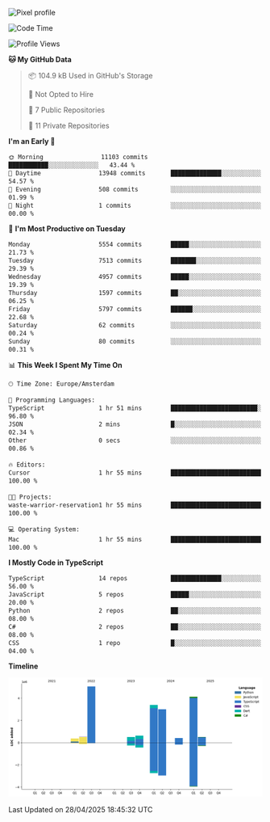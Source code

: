 ![Pixel profile](https://pixel-profile.vercel.app/api/github-stats?username=Atchferox&screen_effect=true&theme=rainbow
)


<!--START_SECTION:waka-->
![Code Time](http://img.shields.io/badge/Code%20Time-673%20hrs%209%20mins-blue)

![Profile Views](http://img.shields.io/badge/Profile%20Views-0-blue)

**🐱 My GitHub Data** 

> 📦 104.9 kB Used in GitHub's Storage 
 > 
> 🚫 Not Opted to Hire
 > 
> 📜 7 Public Repositories 
 > 
> 🔑 11 Private Repositories 
 > 
**I'm an Early 🐤** 

```text
🌞 Morning                11103 commits       ███████████░░░░░░░░░░░░░░   43.44 % 
🌆 Daytime                13948 commits       ██████████████░░░░░░░░░░░   54.57 % 
🌃 Evening                508 commits         ░░░░░░░░░░░░░░░░░░░░░░░░░   01.99 % 
🌙 Night                  1 commits           ░░░░░░░░░░░░░░░░░░░░░░░░░   00.00 % 
```
📅 **I'm Most Productive on Tuesday** 

```text
Monday                   5554 commits        █████░░░░░░░░░░░░░░░░░░░░   21.73 % 
Tuesday                  7513 commits        ███████░░░░░░░░░░░░░░░░░░   29.39 % 
Wednesday                4957 commits        █████░░░░░░░░░░░░░░░░░░░░   19.39 % 
Thursday                 1597 commits        ██░░░░░░░░░░░░░░░░░░░░░░░   06.25 % 
Friday                   5797 commits        ██████░░░░░░░░░░░░░░░░░░░   22.68 % 
Saturday                 62 commits          ░░░░░░░░░░░░░░░░░░░░░░░░░   00.24 % 
Sunday                   80 commits          ░░░░░░░░░░░░░░░░░░░░░░░░░   00.31 % 
```


📊 **This Week I Spent My Time On** 

```text
🕑︎ Time Zone: Europe/Amsterdam

💬 Programming Languages: 
TypeScript               1 hr 51 mins        ████████████████████████░   96.80 % 
JSON                     2 mins              █░░░░░░░░░░░░░░░░░░░░░░░░   02.34 % 
Other                    0 secs              ░░░░░░░░░░░░░░░░░░░░░░░░░   00.86 % 

🔥 Editors: 
Cursor                   1 hr 55 mins        █████████████████████████   100.00 % 

🐱‍💻 Projects: 
waste-warrior-reservation1 hr 55 mins        █████████████████████████   100.00 % 

💻 Operating System: 
Mac                      1 hr 55 mins        █████████████████████████   100.00 % 
```

**I Mostly Code in TypeScript** 

```text
TypeScript               14 repos            ██████████████░░░░░░░░░░░   56.00 % 
JavaScript               5 repos             █████░░░░░░░░░░░░░░░░░░░░   20.00 % 
Python                   2 repos             ██░░░░░░░░░░░░░░░░░░░░░░░   08.00 % 
C#                       2 repos             ██░░░░░░░░░░░░░░░░░░░░░░░   08.00 % 
CSS                      1 repo              █░░░░░░░░░░░░░░░░░░░░░░░░   04.00 % 
```



**Timeline**

![Lines of Code chart](https://raw.githubusercontent.com/Atchferox/Atchferox/main/assets/bar_graph.png)


 Last Updated on 28/04/2025 18:45:32 UTC
<!--END_SECTION:waka-->
